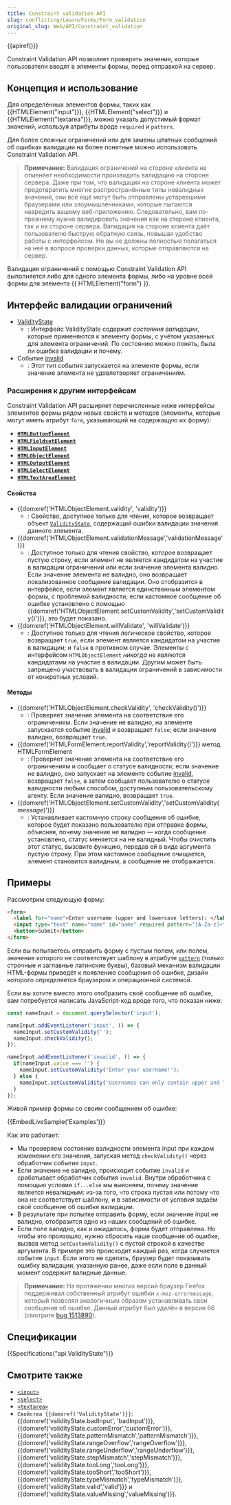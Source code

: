 ```yaml
---
title: Constraint validation API
slug: conflicting/Learn/Forms/Form_validation
original_slug: Web/API/Constraint_validation
---
```


{{apiref()}}

Constraint Validation API позволяет проверять значения, которые пользователи вводят в элементы формы, перед отправкой на сервер.

## Концепция и использование

Для определённых элементов формы, таких как {{HTMLElement("input")}}, {{HTMLElement("select")}} и {{HTMLElement("textarea")}}, можно указать допустимый формат значений, используя атрибуты вроде `required` и `pattern`.

Для более сложных ограничений или для замены штатных сообщений об ошибках валидации на более понятные можно использовать Constraint Validation API.

> **Примечание:** Валидация ограничений на стороне клиента не отменяет необходимости производить валидацию на стороне сервера. Даже при том, что валидация на стороне клиента может предотвратить многие распространённые типы невалидных значений, они всё ещё могут быть отправлены устаревшими браузерами или злоумышленниками, которые пытаются навредить вашему веб-приложению. Следовательно, вам по-прежнему нужно валидировать значения как на стороне клиента, так и на стороне сервера. Валидация на стороне клиента даёт пользователю быструю обратную связь, повышая удобство работы с интерфейсом. Но вы не должны полностью полагаться на неё в вопросе проверки данных, которые отправляются на сервер.

Валидация ограничений с помощью Constraint Validation API выполняется либо для одного элемента формы, либо на уровне всей формы для элемента {{ HTMLElement("form") }}.

## Интерфейс валидации ограничений

- [ValidityState](/ru/docs/Web/API/ValidityState)
  - : Интерфейс ValidityState содержит _состояния валидации_, которые применяются к элементу формы, с учётом указанных для элемента ограничений. По состоянию можно понять, была ли ошибка валидации и почему.
- Событие [invalid](/ru/docs/Web/API/HTMLInputElement/invalid_event)
  - : Этот тип события запускается на элементе формы, если значение элемента не удовлетворяет ограничениям.

### Расширения к другим интерфейсам

Constraint Validation API расширяет перечисленные ниже интерфейсы элементов формы рядом новых свойств и методов (элементы, которые могут иметь атрибут `form`, указывающий на содержащую их форму):

- **[`HTMLButtonElement`](/ru/docs/Web/API/HTMLButtonElement)**
- **[`HTMLFieldsetElement`](/ru/docs/Web/API/HTMLFieldSetElement)**
- **[`HTMLInputElement`](/ru/docs/Web/API/HTMLInputElement)**
- **[`HTMLObjectElement`](/ru/docs/Web/API/HTMLObjectElement)**
- **[`HTMLOutputElement`](/ru/docs/Web/API/HTMLOutputElement)**
- **[`HTMLSelectElement`](/ru/docs/Web/API/HTMLSelectElement)**
- **[`HTMLTextAreaElement`](/ru/docs/Web/API/HTMLTextAreaElement)**

#### Свойства

- {{domxref('HTMLObjectElement.validity', 'validity')}}
  - : Свойство, доступное только для чтения, которое возвращает объект [`ValidityState`](/ru/docs/Web/API/ValidityState), содержащий ошибки валидации значения данного элемента.
- {{domxref('HTMLObjectElement.validationMessage','validationMessage')}}
  - : Доступное только для чтения свойство, которое возвращает пустую строку, если элемент не является кандидатом на участие в валидации ограничений или если значение элемента валидно. Если значение элемента не валидно, оно возвращает локализованное сообщение валидации. Оно отобразится в интерфейсе, если элемент является единственным элементом формы, с проблемой валидности; если кастомное сообщение об ошибке установлено с помощью {{domxref('HTMLObjectElement.setCustomValidity','setCustomValidity()')}}, это будет показано.
- {{domxref('HTMLObjectElement.willValidate', 'willValidate')}}
  - : Доступное только для чтения логическое свойство, которое возвращает `true`, если элемент является кандидатом на участие в валидации; и `false` в противном случае. Элементы с интерфейсом `HTMLObjectElement` _никогда_ не являются кандидатами на участие в валидации. Другим может быть запрещено участвовать в валидации ограничений в зависимости от конкретных условий.

#### Методы

- {{domxref('HTMLObjectElement.checkValidity', 'checkValidity()')}}
  - : Проверяет значение элемента на соответствие его ограничениям. Если значение не валидно, на элементе запускается событие [invalid](/ru/docs/Web/API/HTMLInputElement/invalid_event) и возвращает `false`; если значение валидно, возвращает `true`.
- {{domxref('HTMLFormElement.reportValidity','reportValidity()')}} метод HTMLFormElement
  - : Проверяет значение элемента на соответствие его ограничениям и сообщает о статусе валидности; если значение не валидно, оно запускает на элементе событие [invalid](/ru/docs/Web/API/HTMLInputElement/invalid_event), возвращает `false`, а затем сообщает пользователю о статусе валидности любым способом, доступным пользовательскому агенту. Если значение валидно, возвращает `true`.
- {{domxref('HTMLObjectElement.setCustomValidity','setCustomValidity(<em>message</em>)')}}
  - : Устанавливает кастомную строку сообщения об ошибке, которое будет показано пользователю при отправке формы, объясняя, почему значение не валидно — когда сообщение установлено, статус меняется на не валидный. Чтобы очистить этот статус, вызовите функцию, передав ей в виде аргумента пустую строку. При этом кастомное сообщение очищается, элемент становится валидным, а сообщение не отображается.

## Примеры

Рассмотрим следующую форму:

```html
<form>
  <label for="name">Enter username (upper and lowercase letters): </label>
  <input type="text" name="name" id="name" required pattern="[A-Za-z]+">
  <button>Submit</button>
</form>
```

Если вы попытаетесь отправить форму с пустым полем, или полем, значение которого не соответствует шаблону в атрибуте [`pattern`](/ru/docs/Web/HTML/Attributes/pattern) (только строчные и заглавные латинские буквы), базовый механизм валидации HTML-формы приведёт к появлению сообщения об ошибке, дизайн которого определяется браузером и операционной системой.

Если вы хотите вместо этого отобразить своё сообщение об ошибке, вам потребуется написать JavaScript-код вроде того, что показан ниже:

```js
const nameInput = document.querySelector('input');

nameInput.addEventListener('input', () => {
  nameInput.setCustomValidity('');
  nameInput.checkValidity();
});

nameInput.addEventListener('invalid', () => {
  if(nameInput.value === '') {
    nameInput.setCustomValidity('Enter your username!');
  } else {
    nameInput.setCustomValidity('Usernames can only contain upper and lowercase letters. Try again!');
  }
});
```

Живой пример формы со своим сообщением об ошибке:

{{EmbedLiveSample('Examples')}}

Как это работает:

- Мы проверяем состояние валидности элемента input при каждом изменении его значения, запуская метод `checkValidity()` через обработчик события `input`.
- Если значение не валидно, происходит событие `invalid` и срабатывает обработчик события `invalid`. Внутри обработчика с помощью условия `if...else` мы выясняем, почему значение является невалидным: из-за того, что строка пустая или потому что она не соответствует шаблону, и в зависимости от условия задаём своё сообщение об ошибке валидации.
- В результате при попытке отправить форму, если значение input не валидно, отобразится одно из наших сообщений об ошибке.
- Если поле валидно, как и ожидалось, форма будет отправлена. Но чтобы это произошло, нужно сбросить наше сообщение об ошибке, вызвав метод `setCustomValidity()` с пустой строкой в качестве аргумента. В примере это происходит каждый раз, когда случается событие `input`. Если этого не сделать, браузер будет показывать ошибку валидации, указанную ранее, даже если поле в данный момент содержит валидные данные.

> **Примечание:** На протяжении многих версий браузер Firefox поддерживал собственный атрибут ошибки `x-moz-errormessage`, который позволял аналогичным образом устанавливать свои сообщения об ошибке. Данный атрибут был удалён в версии 66 (смотрите [bug 1513890](https://bugzilla.mozilla.org/show_bug.cgi?id=1513890)).

## Спецификации

{{Specifications("api.ValidityState")}}

## Смотрите также

- [`<input>`](/ru/docs/Web/HTML/Element/input)
- [`<select>`](/ru/docs/Web/HTML/Element/select)
- [`<textarea>`](/ru/docs/Web/HTML/Element/textarea)
- `Свойства {{domxref('ValidityState')}}`: {{domxref('validityState.badInput', 'badInput')}}, {{domxref('validityState.customError','customError')}}, {{domxref('validityState.patternMismatch','patternMismatch')}}, {{domxref('validityState.rangeOverflow','rangeOverflow')}}, {{domxref('validityState.rangeUnderflow','rangeUnderflow')}}, {{domxref('validityState.stepMismatch','stepMismatch')}}, {{domxref('validityState.tooLong','tooLong')}}, {{domxref('validityState.tooShort','tooShort')}}, {{domxref('validityState.typeMismatch','typeMismatch')}}, {{domxref('validityState.valid','valid')}} и {{domxref('validityState.valueMissing','valueMissing')}}.
